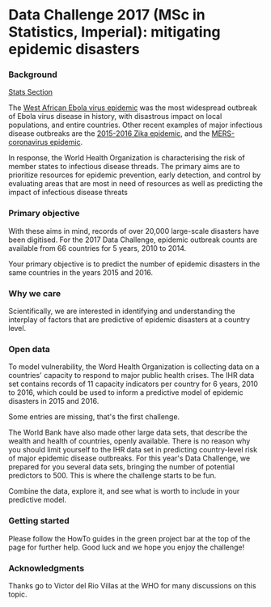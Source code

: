 # Data Challenge 2017 (MSc in Statistics, Imperial): mitigating epidemic disasters 	
 
### Background
[Stats Section](http://www.imperial.ac.uk/statistics)

The [West African Ebola
virus epidemic](http://apps.who.int/ebola/our-work/achievements) was the most
widespread outbreak of Ebola virus disease in history, with disastrous impact on
local populations, and entire countries. Other recent examples of major
infectious disease outbreaks are the [2015-2016 Zika
epidemic](http://www.who.int/emergencies/zika-virus/en/), and the
[MERS-coronavirus epidemic](http://www.who.int/emergencies/mers-cov/en/).

In response, the World Health Organization is characterising the risk of member
states to infectious disease threads. The primary aims are to prioritize
resources for epidemic prevention, early detection, and control by evaluating
areas that are most in need of resources as well as predicting the impact of
infectious disease threats  

### Primary objective
With these aims in mind, records of over 20,000 large-scale disasters have
been digitised. For the 2017 Data Challenge, epidemic outbreak counts are
available from 66 countries for 5 years, 2010 to 2014.

Your primary objective is to predict the number of epidemic disasters in the
same countries in the years 2015 and 2016.  

### Why we care
Scientifically, we are interested in identifying and understanding the interplay
of factors that are predictive of epidemic disasters at a country level. 

### Open data
To model vulnerability, the Word Health Organization is collecting data on a
countries' capacity to respond to major public health crises. The IHR data set
contains records of 11 capacity indicators per country for 6 years, 2010 to
2016, which could be used to inform a predictive model of epidemic disasters in
2015 and 2016.     

Some entries are missing, that's the first challenge. 

The World Bank have also made other large data sets, that
describe the wealth and health of countries, openly available. There is no
reason why you should limit yourself to the IHR data set in predicting
country-level risk of major epidemic disease outbreaks. For this year's Data
Challenge, we prepared for you several data sets, bringing the number of
potential predictors to 500. This is where the challenge starts to be fun.  

Combine the data, explore it, and see what is worth to include in your
predictive model. 

### Getting started
Please follow the HowTo guides in the green project bar at the top of the page
for further help. Good luck and we hope you enjoy the challenge!

### Acknowledgments
Thanks go to Victor del Rio Villas at the WHO for many discussions on this
topic.
